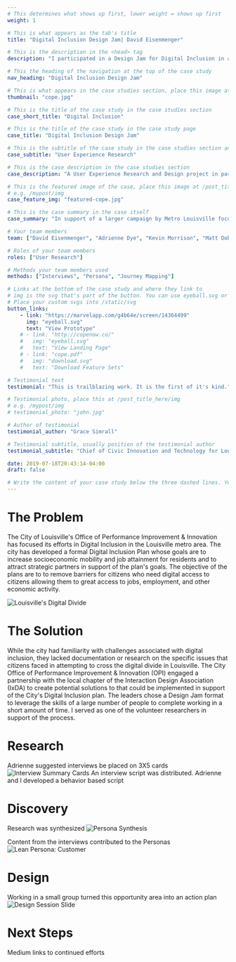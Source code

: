 ```yaml
---
# This determines what shows up first, lower weight = shows up first
weight: 1

# This is what appears as the tab's title
title: "Digital Inclusion Design Jam| David Eisenmenger"

# This is the description in the <head> tag
description: "I participated in a Design Jam for Digital Inclusion in a partnership between IxDA and the Louisville Metro Government ."

# This the heading of the navigation at the top of the case study
nav_heading: "Digital Inclusion Design Jam"

# This is what appears in the case studies section, place this image at the /static/img folder
thumbnail: "cope.jpg"

# This is the title of the case study in the case studies section
case_short_title: "Digital Inclusion"

# This is the title of the case study in the case study page
case_title: "Digital Inclusion Design Jam"

# This is the subtitle of the case study in the case studies section and the case study page
case_subtitle: "User Experience Research"

# This is the case description in the case studies section
case_description: "A User Experience Research and Design project in partnership between the Interaction Design Association (IxDA) and Louisville Metro government"

# This is the featured image of the case, place this image at /post_title_here/img folder
# e.g. /mypost/img
case_feature_img: "featured-cope.jpg"

# This is the case summary in the case itself
case_summary: "In support of a larger campaign by Metro Louisville focused on digital inclusion, a User Experience Research and Design project was initiated as part of a partnership between the Interaction Design Association (IxDA) and Louisville Metro government. Over an eight month period, the goal of the project was to research and document stakeholders experience with the digital divide in Louisville and co-create potential solutions that could be implemented in the larger digital inclusion effort."

# Your team members
team: ["David Eisenmenger", "Adrienne Dye", "Kevin Morrison", "Matt Dobson", "Becky Hyde",]

# Roles of your team members
roles: ["User Research"]

# Methods your team members used
methods: ["Interviews", "Persona", "Journey Mapping"]

# Links at the bottom of the case study and where they link to
# img is the svg that's part of the button. You can use eyeball.svg or download.svg
# Place your custom svgs into /static/svg
button_links:
    - link: "https://marvelapp.com/g4b64e/screen/14364499"
      img: "eyeball.svg"
      text: "View Prototype"
    # - link: "http://copenow.co/"
    #   img: "eyeball.svg"
    #   text: "View Landing Page"
    # - link: "cope.pdf"
    #   img: "download.svg"
    #   text: "Download Feature Sets"

# Testimonial text
testimonial: "This is trailblazing work. It is the first of it's kind."

# Testimonial photo, place this at /post_title_here/img
# e.g. /mypost/img
# testimonial_photo: "john.jpg"

# Author of testimonial
testimonial_author: "Grace Simrall"

# Testimonial subtitle, usually position of the testimonial author
testimonial_subtitle: "Chief of Civic Innovation and Technology for Louisville Metro Government "

date: 2019-07-18T20:43:14-04:00
draft: false

# Write the content of your case study below the three dashed lines. You can use markdown and raw HTML.
---
```

# The Problem
The City of Louisville's Office of Performance Improvement & Innovation has focused its efforts in Digital Inclusion in the Louisville metro area.  The city has developed a formal Digital Inclusion Plan whose goals are to increase socioeconomic mobility and job attainment for residents and to attract strategic partners in support of the plan's goals. The objective of the plans are to to remove barriers for citizens who need digital access to citizens allowing them to great access to jobs, employment, and other economic activity.

![Louisville's Digital Divide](/dincl/img/DigitalDivideMap.png "Louisville's Digital Divide")
<!-- ![Louisville's Digital Divide](/dincl/img/DigitalDivideMapV2.png "Louisville's Digital Divide") -->
# The Solution
While the city had familiarity with challenges associated with digital inclusion, they lacked documentation or research on the specific issues that citizens faced in attempting to cross the digital divide in Louisville. The City Office of Performance Improvement & Innovation (OPI) engaged a partnership with the local chapter of the Interaction Design Association (IxDA) to create potential solutions to that could be implemented in support of the City's Digital Inclusion plan. The leaders chose a Design Jam format to leverage the skills of a large number of people to complete working in a short amount of time. I served as one of the volunteer researchers in support of the process.

# Research

Adrienne suggested interviews be placed on 3X5 cards
![Interview Summary Cards](/dincl/img/DiscoveryInterviewCards.png "Interview Summary Cards")
An interview script was distributed.
Adrienne and I developed a behavior based script
# Discovery
Research was synthesized
![Persona Synthesis](/dincl/img/AffinityGrouping.png "Persona Synthesis")


Content from the interviews contributed to the Personas
![Lean Persona: Customer](/dincl/img/LeanPersonaCustomer.png "Lean Persona Customer")

# Design
Working in a small group turned this opportunity area into an action plan
![Design Session Slide](/dincl/img/SherpasSummary.png "Design Session Slide")
<!-- Quote from Grace Simrall -->
# Next Steps
Medium links to continued efforts